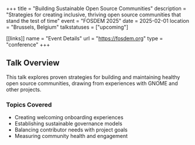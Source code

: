 +++
title = "Building Sustainable Open Source Communities"
description = "Strategies for creating inclusive, thriving open source communities that stand the test of time"
event = "FOSDEM 2025"
date = 2025-02-01
location = "Brussels, Belgium"
talkstatuses = ["upcoming"]

[[links]]
name = "Event Details"
url = "https://fosdem.org"
type = "conference"
+++

## Talk Overview

This talk explores proven strategies for building and maintaining healthy open source communities, drawing from experiences with GNOME and other projects.

### Topics Covered

- Creating welcoming onboarding experiences
- Establishing sustainable governance models
- Balancing contributor needs with project goals
- Measuring community health and engagement
